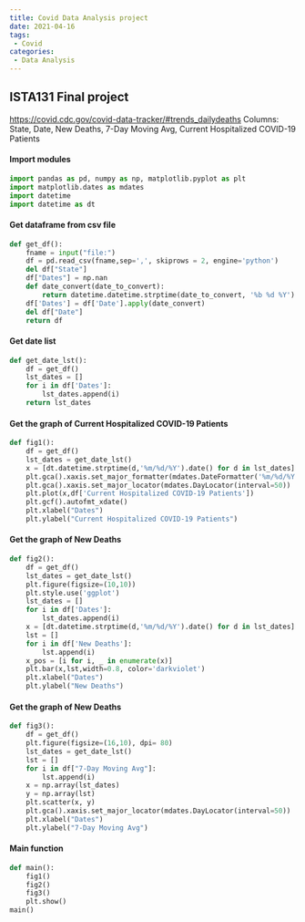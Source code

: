 ```yaml
---
title: Covid Data Analysis project
date: 2021-04-16
tags:
 - Covid
categories: 
 - Data Analysis
---
```



<!-- more -->

## ISTA131 Final project
https://covid.cdc.gov/covid-data-tracker/#trends_dailydeaths
Columns: State, Date, New Deaths, 7-Day Moving Avg, Current Hospitalized COVID-19 Patients

#### Import modules
```python
import pandas as pd, numpy as np, matplotlib.pyplot as plt
import matplotlib.dates as mdates
import datetime
import datetime as dt
```

#### Get dataframe from csv file 
```python
def get_df():
    fname = input("file:")
    df = pd.read_csv(fname,sep=',', skiprows = 2, engine='python')
    del df["State"]
    df["Dates"] = np.nan
    def date_convert(date_to_convert):
        return datetime.datetime.strptime(date_to_convert, '%b %d %Y').strftime('%m/%d/%Y')
    df['Dates'] = df['Date'].apply(date_convert)
    del df["Date"]
    return df
```


#### Get date list 
```python
def get_date_lst():
    df = get_df()
    lst_dates = []
    for i in df['Dates']:
        lst_dates.append(i)
    return lst_dates
```

#### Get the graph of Current Hospitalized COVID-19 Patients
```python
def fig1():
    df = get_df()
    lst_dates = get_date_lst()
    x = [dt.datetime.strptime(d,'%m/%d/%Y').date() for d in lst_dates]
    plt.gca().xaxis.set_major_formatter(mdates.DateFormatter('%m/%d/%Y'))
    plt.gca().xaxis.set_major_locator(mdates.DayLocator(interval=50))
    plt.plot(x,df['Current Hospitalized COVID-19 Patients'])
    plt.gcf().autofmt_xdate()
    plt.xlabel("Dates")
    plt.ylabel("Current Hospitalized COVID-19 Patients")
```

#### Get the graph of New Deaths
```python
def fig2():
    df = get_df()
    lst_dates = get_date_lst()
    plt.figure(figsize=(10,10))
    plt.style.use('ggplot')
    lst_dates = []
    for i in df['Dates']:
        lst_dates.append(i)
    x = [dt.datetime.strptime(d,'%m/%d/%Y').date() for d in lst_dates]
    lst = []
    for i in df['New Deaths']:
        lst.append(i)
    x_pos = [i for i, _ in enumerate(x)]
    plt.bar(x,lst,width=0.8, color='darkviolet')
    plt.xlabel("Dates")
    plt.ylabel("New Deaths")
```

#### Get the graph of New Deaths
```python
def fig3():
    df = get_df()
    plt.figure(figsize=(16,10), dpi= 80)
    lst_dates = get_date_lst()
    lst = []
    for i in df["7-Day Moving Avg"]:
        lst.append(i)
    x = np.array(lst_dates)
    y = np.array(lst)
    plt.scatter(x, y)
    plt.gca().xaxis.set_major_locator(mdates.DayLocator(interval=50))
    plt.xlabel("Dates")
    plt.ylabel("7-Day Moving Avg")
```

#### Main function
```python
def main():
    fig1()
    fig2()
    fig3()
    plt.show()
main()
```

[md-enhance]: https://vuepress-theme-hope.github.io/v2/md-enhance/zh/
